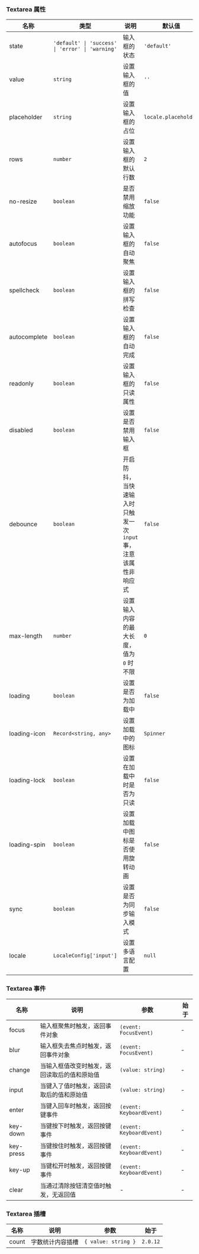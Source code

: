 ### Textarea 属性

| 名称         | 类型                                             | 说明                                                            | 默认值               | 始于    |
| ------------ | ------------------------------------------------ | --------------------------------------------------------------- | -------------------- | ------- |
| state        | `'default' \| 'success' \| 'error' \| 'warning'` | 输入框的状态                                                    | `'default'`          | -       |
| value        | `string`                                         | 设置输入框的值                                                  | `''`                 | -       |
| placeholder  | `string`                                         | 设置输入框的占位                                                | `locale.placeholder` | -       |
| rows         | `number`                                         | 设置输入框的默认行数                                            | `2`                  | -       |
| no-resize    | `boolean`                                        | 是否禁用缩放功能                                                | `false`              | -       |
| autofocus    | `boolean`                                        | 设置输入框的自动聚焦                                            | `false`              | -       |
| spellcheck   | `boolean`                                        | 设置输入框的拼写检查                                            | `false`              | -       |
| autocomplete | `boolean`                                        | 设置输入框的自动完成                                            | `false`              | -       |
| readonly     | `boolean`                                        | 设置输入框的只读属性                                            | `false`              | -       |
| disabled     | `boolean`                                        | 设置是否禁用输入框                                              | `false`              | -       |
| debounce     | `boolean`                                        | 开启防抖，当快速输入时只触发一次 `input` 事，注意该属性非响应式 | `false`              | -       |
| max-length   | `number`                                         | 设置输入内容的最大长度，值为 `0` 时不限                         | `0`                  | -       |
| loading      | `boolean`                                        | 设置是否为加载中                                                | `false`              | `2.0.0` |
| loading-icon | `Record<string, any>`                            | 设置加载中的图标                                                | `Spinner`            | `2.0.0` |
| loading-lock | `boolean`                                        | 设置在加载中时是否为只读                                        | `false`              | `2.0.0` |
| loading-spin | `boolean`                                        | 设置加载中图标是否使用旋转动画                                  | `false`              | `2.0.0` |
| sync         | `boolean`                                        | 设置是否为同步输入模式                                          | `false`              | `2.0.6` |
| locale       | `LocaleConfig['input']`                          | 设置多语言配置                                                  | `null`               | `2.1.0` |

### Textarea 事件

| 名称      | 说明                                         | 参数                     | 始于 |
| --------- | -------------------------------------------- | ------------------------ | ---- |
| focus     | 输入框聚焦时触发，返回事件对象               | `(event: FocusEvent)`    | -    |
| blur      | 输入框失去焦点时触发，返回事件对象           | `(event: FocusEvent)`    | -    |
| change    | 当输入框值改变时触发，返回读取后的值和原始值 | `(value: string)`        | -    |
| input     | 当键入了值时触发，返回读取后的值和原始值     | `(value: string)`        | -    |
| enter     | 当键入回车时触发，返回按键事件               | `(event: KeyboardEvent)` | -    |
| key-down  | 当键按下时触发，返回按键事件                 | `(event: KeyboardEvent)` | -    |
| key-press | 当键按住时触发，返回按键事件                 | `(event: KeyboardEvent)` | -    |
| key-up    | 当键松开时触发，返回按键事件                 | `(event: KeyboardEvent)` | -    |
| clear     | 当通过清除按钮清空值时触发，无返回值         | -                        | -    |

### Textarea 插槽

| 名称  | 说明             | 参数                | 始于     |
| ----- | ---------------- | ------------------- | -------- |
| count | 字数统计内容插槽 | `{ value: string }` | `2.0.12` |
